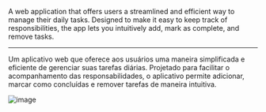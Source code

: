 
A web application that offers users a streamlined and efficient way to manage their daily tasks. Designed to make it easy to keep track of responsibilities, the app lets you intuitively add, mark as complete, and remove tasks.

-------------------------------------------------------------

Um aplicativo web que oferece aos usuários uma maneira simplificada e eficiente de gerenciar suas tarefas diárias. Projetado para facilitar o acompanhamento das responsabilidades, o aplicativo permite adicionar, marcar como concluídas e remover tarefas de maneira intuitiva.

![image](https://github.com/wendrellBr/Task_noter/assets/90914846/f017f229-eb01-40d2-9f26-d505e0ab3929)
